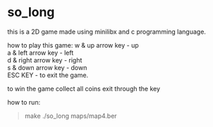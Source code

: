 # so_long

this is a 2D game made using minilibx and c programming language.

how to play this game:
w & up arrow key - up \
a & left arrow key - left \
d & right arrow key - right \
s & down arrow key - down \
ESC KEY - to exit the game. 

to win the game collect all coins exit through the key

how to run:
> make
> ./so_long maps/map4.ber
